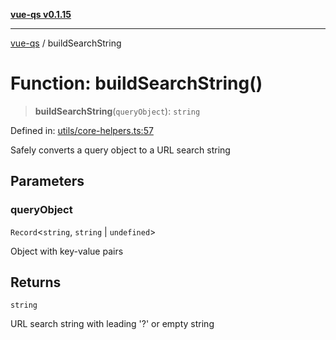 [**vue-qs v0.1.15**](../README.md)

***

[vue-qs](../README.md) / buildSearchString

# Function: buildSearchString()

> **buildSearchString**(`queryObject`): `string`

Defined in: [utils/core-helpers.ts:57](https://github.com/iamsomraj/vue-qs/blob/479c0d0dd04c282413431d3d2112e6dc9639b922/src/utils/core-helpers.ts#L57)

Safely converts a query object to a URL search string

## Parameters

### queryObject

`Record`\<`string`, `string` \| `undefined`\>

Object with key-value pairs

## Returns

`string`

URL search string with leading '?' or empty string
